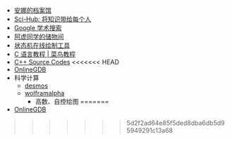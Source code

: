 - [安娜的档案馆](https://zh.annas-archive.org/)
- [Sci-Hub: 将知识带给每个人](https://sci-hub.se/)
- [Google 学术搜索](https://scholar.google.com.hk/schhp?hl=zh-CN&as_sdt=0,5)
- [阿虚同学的储物间](https://axutongxue.com/)
- [状态机在线绘制工具](https://tool.chipdebug.com/fsm/)
- [C 语言教程 | 菜鸟教程](https://www.runoob.com/cprogramming/c-tutorial.html)
- [C++ Source Codes](https://people.sc.fsu.edu/~jburkardt/cpp_src/cpp_src.html)
<<<<<<< HEAD
- [OnlineGDB](https://www.onlinegdb.com/)
- 科学计算
	- [desmos](https://www.desmos.com/calculator?lang=zh-CN)
	- [wolframalpha](https://www.wolframalpha.com/)
		- 高数、自控绘图
=======
- [OnlineGDB](https://www.onlinegdb.com/)
>>>>>>> 5d2f2ad64e85f5ded8dba6db5d95949291c13a68
